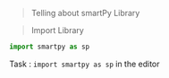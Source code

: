 > Telling about smartPy Library

> Import Library

```python
import smartpy as sp
```

Task : `import smartpy as sp` in the editor  